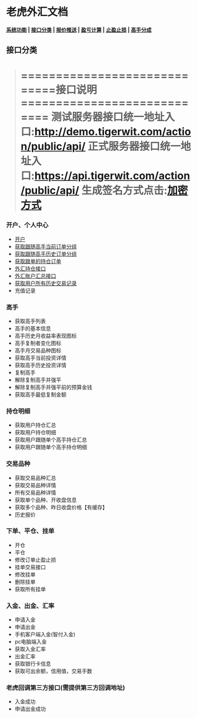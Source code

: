 # 老虎外汇文档

#### [系统功能](/) |  [接口分类](/api/category.html) | [报价推送](/quote.html) | [盈亏计算](/formula.html) | [止盈止损](/level.html) | [高手分成](/bouns.html)


## 接口分类
 
>=============================接口说明============================
>测试服务器接口统一地址入口:http://demo.tigerwit.com/action/public/api/
>正式服务器接口统一地址入口:https://api.tigerwit.com/action/public/api/
>生成签名方式点击:[加密方式](/index.html#fangshi)
>===============================================================


### 开户、个人中心
* [开户](/api/user.html#signup)
* [获取跟随高手当前订单分组](/api/user.html#get_master_group)
* [获取跟随高手历史订单分组](/api/user.html#get_master_history_group)
* [获取跟单的持仓订单](/api/user.html#documentary_order) 
* [外汇持仓接口](/api/user.html#foreign_order)
* [外汇账户汇总接口](/api/user.html#foreign_exchange_account)
* [获取用户所有历史交易记录](/api/user.html#get_trade_record)
* 充值记录

### 高手 
* 获取高手列表
* 高手的基本信息
* 高手历史月收益率表现图标
* 高手复制者变化图标
* 高手月交易品种图标
* 获取高手当前投资详情
* 获取高手历史投资详情 
* 复制高手
* 解除复制高手并强平 
* 解除复制高手并强平前的预算金钱 
* 获取高手最低复制金额

### 持仓明细
* 获取用户持仓汇总 
* 获取用户持仓明细
* 获取用户跟随单个高手持仓汇总
* 获取用户跟随单个高手持仓明细 


### 交易品种
* 获取交易品种汇总
* 获取交易品种详情 
* 所有交易品种详情
* 获取单个品种、开收盘信息
* 获取多个品种、昨日收盘价格【有缓存】
* 历史报价


### 下单、平仓、挂单
* 开仓
* 平仓
* 修改订单止盈止损 
* 挂单交易接口 
* 修改挂单 
* 删除挂单 
* 获取所有挂单 

### 入金、出金、汇率

* 申请入金
* 申请出金
* 手机客户端入金(智付入金)
* pc电脑端入金
* 获取入金汇率
* 出金汇率
* 获取银行卡信息 
* 获取可出余额，信用值，交易手数 

### 老虎回调第三方接口(需提供第三方回调地址)
* 入金成功
* 申请出金成功



